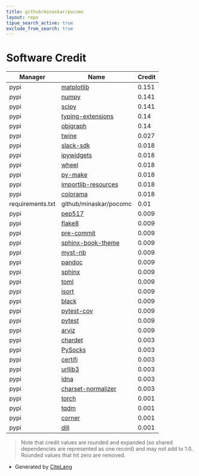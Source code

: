 ```yaml
---
title: github/minaskar/pocomc
layout: repo
tipue_search_active: true
exclude_from_search: true
---
```

# Software Credit

|Manager|Name|Credit|
|-------|----|------|
|pypi|[matplotlib](https://matplotlib.org)|0.151|
|pypi|[numpy](https://www.numpy.org)|0.141|
|pypi|[scipy](https://www.scipy.org)|0.141|
|pypi|[typing-extensions](https://typing.readthedocs.io/)|0.14|
|pypi|[objgraph](https://pypi.org/project/objgraph)|0.14|
|pypi|[twine](https://pypi.org/project/twine)|0.027|
|pypi|[slack-sdk](https://github.com/slackapi/python-slack-sdk)|0.018|
|pypi|[ipywidgets](https://pypi.org/project/ipywidgets)|0.018|
|pypi|[wheel](https://pypi.org/project/wheel)|0.018|
|pypi|[py-make](https://pypi.org/project/py-make)|0.018|
|pypi|[importlib-resources](https://pypi.org/project/importlib-resources)|0.018|
|pypi|[colorama](https://pypi.org/project/colorama)|0.018|
|requirements.txt|github/minaskar/pocomc|0.01|
|pypi|[pep517](https://pypi.org/project/pep517)|0.009|
|pypi|[flake8](https://pypi.org/project/flake8)|0.009|
|pypi|[pre-commit](https://pypi.org/project/pre-commit)|0.009|
|pypi|[sphinx-book-theme](https://pypi.org/project/sphinx-book-theme)|0.009|
|pypi|[myst-nb](https://pypi.org/project/myst-nb)|0.009|
|pypi|[pandoc](https://pypi.org/project/pandoc)|0.009|
|pypi|[sphinx](https://pypi.org/project/sphinx)|0.009|
|pypi|[toml](https://pypi.org/project/toml)|0.009|
|pypi|[isort](https://pypi.org/project/isort)|0.009|
|pypi|[black](https://pypi.org/project/black)|0.009|
|pypi|[pytest-cov](https://pypi.org/project/pytest-cov)|0.009|
|pypi|[pytest](https://pypi.org/project/pytest)|0.009|
|pypi|[arviz](https://pypi.org/project/arviz)|0.009|
|pypi|[chardet](https://pypi.org/project/chardet)|0.003|
|pypi|[PySocks](https://pypi.org/project/PySocks)|0.003|
|pypi|[certifi](https://pypi.org/project/certifi)|0.003|
|pypi|[urllib3](https://pypi.org/project/urllib3)|0.003|
|pypi|[idna](https://pypi.org/project/idna)|0.003|
|pypi|[charset-normalizer](https://pypi.org/project/charset-normalizer)|0.003|
|pypi|[torch](https://pytorch.org/)|0.001|
|pypi|[tqdm](https://tqdm.github.io)|0.001|
|pypi|[corner](https://corner.readthedocs.io)|0.001|
|pypi|[dill](https://github.com/uqfoundation/dill)|0.001|


> Note that credit values are rounded and expanded (so shared dependencies are represented as one record) and may not add to 1.0. Rounded values that hit zero are removed.


- Generated by [CiteLang](https://github.com/vsoch/citelang)
